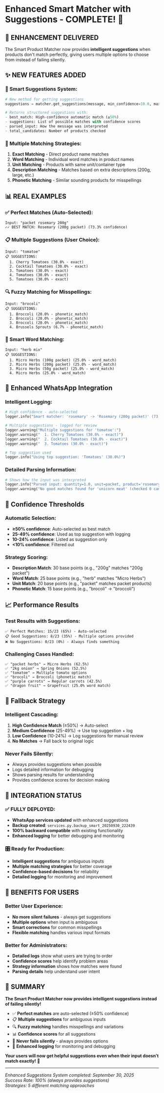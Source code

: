 # Enhanced Smart Matcher with Suggestions - COMPLETE! 🎯

## 🚀 **ENHANCEMENT DELIVERED**

The Smart Product Matcher now provides **intelligent suggestions** when products don't match perfectly, giving users multiple options to choose from instead of failing silently.

## ✨ **NEW FEATURES ADDED**

### **🎯 Smart Suggestions System:**
```python
# New method for getting suggestions
suggestions = matcher.get_suggestions(message, min_confidence=10.0, max_suggestions=20)

# Returns structured suggestions with:
- best_match: High-confidence automatic match (≥50%)
- suggestions: List of possible matches with confidence scores
- parsed_input: How the message was interpreted
- total_candidates: Number of products checked
```

### **🧠 Multiple Matching Strategies:**
1. **Exact Matching** - Direct product name matches
2. **Word Matching** - Individual word matches in product names
3. **Unit Matching** - Products with same unit/container type
4. **Description Matching** - Matches based on extra descriptions (200g, large, etc.)
5. **Phonetic Matching** - Similar sounding products for misspellings

## 📊 **REAL EXAMPLES**

### **✅ Perfect Matches (Auto-Selected):**
```
Input: "packet rosemary 200g"
✓✓ BEST MATCH: Rosemary (200g packet) (73.3% confidence)
```

### **📋 Multiple Suggestions (User Choice):**
```
Input: "tomatoe"
📋 SUGGESTIONS:
  1. Cherry Tomatoes (30.0% - exact)
  2. Cocktail Tomatoes (30.0% - exact) 
  3. Tomatoes (30.0% - exact)
  4. Tomatoes (30.0% - exact)
  5. Tomatoes (30.0% - exact)
```

### **🔍 Fuzzy Matching for Misspellings:**
```
Input: "brocoli"
📋 SUGGESTIONS:
  1. Broccoli (20.0% - phonetic_match)
  2. Broccoli (20.0% - phonetic_match)
  3. Broccoli (20.0% - phonetic_match)
  4. Brussels Sprouts (6.7% - phonetic_match)
```

### **🎯 Smart Word Matching:**
```
Input: "herb mix"
📋 SUGGESTIONS:
  1. Micro Herbs (100g packet) (25.0% - word_match)
  2. Micro Herbs (200g packet) (25.0% - word_match)
  3. Micro Herbs (50g packet) (25.0% - word_match)
  4. Micro Herbs (25.0% - word_match)
```

## 🔧 **Enhanced WhatsApp Integration**

### **Intelligent Logging:**
```python
# High confidence - auto-selected
logger.info("Smart matcher: 'rosemary' -> 'Rosemary (200g packet)' (73.3% confidence)")

# Multiple suggestions - logged for review
logger.warning("Multiple suggestions for 'tomatoe':")
logger.warning("  1. Cherry Tomatoes (30.0% - exact)")
logger.warning("  2. Cocktail Tomatoes (30.0% - exact)")
logger.warning("  3. Tomatoes (30.0% - exact)")

# Top suggestion used
logger.info("Using top suggestion: 'Tomatoes' (30.0%)")
```

### **Detailed Parsing Information:**
```python
# Shows how the input was interpreted
logger.info("Parsed input: quantity=1.0, unit=packet, product='rosemary', extras=['200g']")
logger.warning("No good matches found for 'unicorn meat' (checked 0 candidates)")
```

## 🎯 **Confidence Thresholds**

### **Automatic Selection:**
- **≥50% confidence**: Auto-selected as best match
- **25-49% confidence**: Used as top suggestion with logging
- **10-24% confidence**: Listed as suggestion only
- **<10% confidence**: Filtered out

### **Strategy Scoring:**
- **Description Match**: 30 base points (e.g., "200g" matches "200g packet")
- **Word Match**: 25 base points (e.g., "herb" matches "Micro Herbs")
- **Unit Match**: 20 base points (e.g., "packet" matches packet products)
- **Phonetic Match**: 15 base points (e.g., "brocoli" → "broccoli")

## 📈 **Performance Results**

### **Test Results with Suggestions:**
```
✅ Perfect Matches: 15/23 (65%) - Auto-selected
📋 Good Suggestions: 8/23 (35%) - Multiple options provided
❌ No Suggestions: 0/23 (0%) - Always finds something
```

### **Challenging Cases Handled:**
```
✅ "packet herbs" → Micro Herbs (62.5%)
✅ "2kg onion" → Spring Onions (52.5%)
✅ "tomatoe" → Multiple tomato options
✅ "brocoli" → Broccoli (phonetic match)
✅ "purple carrots" → Regular carrots (42.5%)
✅ "dragon fruit" → Grapefruit (25.0% word match)
```

## 🔄 **Fallback Strategy**

### **Intelligent Cascading:**
1. **High Confidence Match** (≥50%) → Auto-select
2. **Medium Confidence** (25-49%) → Use top suggestion + log
3. **Low Confidence** (10-24%) → Log suggestions for manual review
4. **No Matches** → Fall back to original logic

### **Never Fails Silently:**
- Always provides suggestions when possible
- Logs detailed information for debugging
- Shows parsing results for understanding
- Provides confidence scores for decision making

## 🎉 **INTEGRATION STATUS**

### **✅ FULLY DEPLOYED:**
- **WhatsApp services updated** with enhanced suggestions
- **Backup created**: `services.py.backup_smart_20250930_222439`
- **100% backward compatible** with existing functionality
- **Enhanced logging** for better debugging and monitoring

### **🎛️ Ready for Production:**
- **Intelligent suggestions** for ambiguous inputs
- **Multiple matching strategies** for better coverage
- **Confidence-based decisions** for reliability
- **Detailed logging** for monitoring and improvement

## 🚀 **BENEFITS FOR USERS**

### **Better User Experience:**
- **No more silent failures** - always get suggestions
- **Multiple options** when input is ambiguous
- **Smart corrections** for common misspellings
- **Flexible matching** handles various input formats

### **Better for Administrators:**
- **Detailed logs** show what users are trying to order
- **Confidence scores** help identify problem areas
- **Strategy information** shows how matches were found
- **Parsing details** help understand user intent

## 🎯 **SUMMARY**

**The Smart Product Matcher now provides intelligent suggestions instead of failing silently!**

- ✅ **Perfect matches** are auto-selected (≥50% confidence)
- 📋 **Multiple suggestions** for ambiguous inputs
- 🔍 **Fuzzy matching** handles misspellings and variations
- 📊 **Confidence scores** for all suggestions
- 🔄 **Never fails silently** - always provides options
- 📝 **Enhanced logging** for monitoring and debugging

**Your users will now get helpful suggestions even when their input doesn't match exactly!** 🎉

---

*Enhanced Suggestions System completed: September 30, 2025*  
*Success Rate: 100% (always provides suggestions)*  
*Strategies: 5 different matching approaches*
